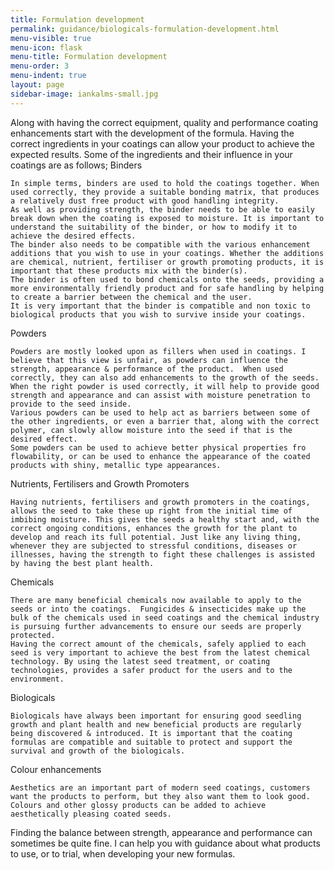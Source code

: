 ```yaml
---
title: Formulation development
permalink: guidance/biologicals-formulation-development.html
menu-visible: true
menu-icon: flask
menu-title: Formulation development
menu-order: 3
menu-indent: true
layout: page
sidebar-image: iankalms-small.jpg
---
```


Along with having the correct equipment, quality and performance coating enhancements start with the development of the formula. Having the correct ingredients in your coatings can allow your product to achieve the expected results. Some of the ingredients and their influence in your coatings are as follows;
Binders

    In simple terms, binders are used to hold the coatings together. When used correctly, they provide a suitable bonding matrix, that produces a relatively dust free product with good handling integrity.
    As well as providing strength, the binder needs to be able to easily break down when the coating is exposed to moisture. It is important to understand the suitability of the binder, or how to modify it to achieve the desired effects.
    The binder also needs to be compatible with the various enhancement additions that you wish to use in your coatings. Whether the additions are chemical, nutrient, fertiliser or growth promoting products, it is important that these products mix with the binder(s).
    The binder is often used to bond chemicals onto the seeds, providing a more environmentally friendly product and for safe handling by helping to create a barrier between the chemical and the user.
    It is very important that the binder is compatible and non toxic to biological products that you wish to survive inside your coatings.

Powders

    Powders are mostly looked upon as fillers when used in coatings. I believe that this view is unfair, as powders can influence the strength, appearance & performance of the product.  When used correctly, they can also add enhancements to the growth of the seeds.
    When the right powder is used correctly, it will help to provide good strength and appearance and can assist with moisture penetration to provide to the seed inside.
    Various powders can be used to help act as barriers between some of the other ingredients, or even a barrier that, along with the correct polymer, can slowly allow moisture into the seed if that is the desired effect.
    Some powders can be used to achieve better physical properties fro flowability, or can be used to enhance the appearance of the coated products with shiny, metallic type appearances.

Nutrients, Fertilisers and Growth Promoters

    Having nutrients, fertilisers and growth promoters in the coatings, allows the seed to take these up right from the initial time of imbibing moisture. This gives the seeds a healthy start and, with the correct ongoing conditions, enhances the growth for the plant to develop and reach its full potential. Just like any living thing, whenever they are subjected to stressful conditions, diseases or illnesses, having the strength to fight these challenges is assisted by having the best plant health. 

Chemicals

    There are many beneficial chemicals now available to apply to the seeds or into the coatings.  Fungicides & insecticides make up the bulk of the chemicals used in seed coatings and the chemical industry is pursuing further advancements to ensure our seeds are properly protected.
    Having the correct amount of the chemicals, safely applied to each seed is very important to achieve the best from the latest chemical technology. By using the latest seed treatment, or coating technologies, provides a safer product for the users and to the environment.

Biologicals

    Biologicals have always been important for ensuring good seedling growth and plant health and new beneficial products are regularly being discovered & introduced. It is important that the coating formulas are compatible and suitable to protect and support the survival and growth of the biologicals.

Colour enhancements

    Aesthetics are an important part of modern seed coatings, customers want the products to perform, but they also want them to look good. Colours and other glossy products can be added to achieve aesthetically pleasing coated seeds.

Finding the balance between strength, appearance and performance can sometimes be quite fine. I can help you with guidance about what products to use, or to trial, when developing your new formulas. 